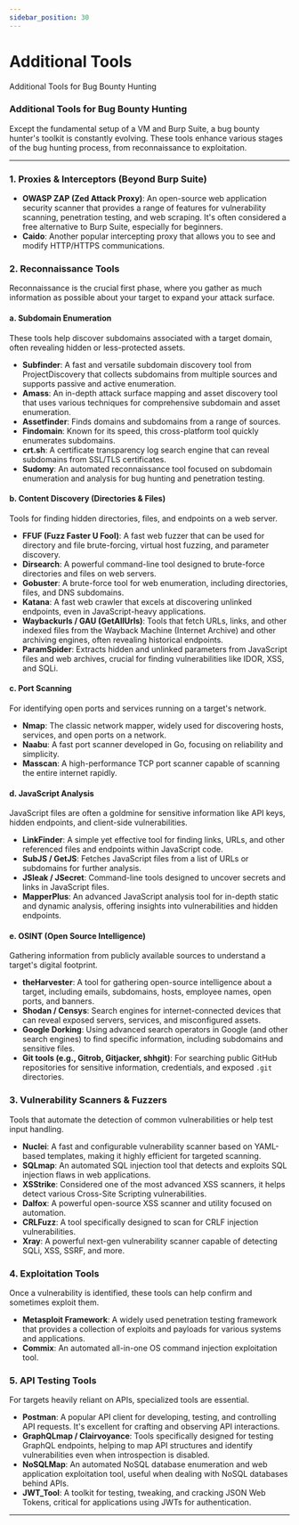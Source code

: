 ```yaml
---
sidebar_position: 30
---
```

# Additional Tools

Additional Tools for Bug Bounty Hunting 

### Additional Tools for Bug Bounty Hunting

Except the fundamental setup of a VM and Burp Suite, a bug bounty hunter's toolkit is constantly evolving. These tools enhance various stages of the bug hunting process, from reconnaissance to exploitation.

---
### 1. Proxies & Interceptors (Beyond Burp Suite)

*   **OWASP ZAP (Zed Attack Proxy)**: An open-source web application security scanner that provides a range of features for vulnerability scanning, penetration testing, and web scraping. It's often considered a free alternative to Burp Suite, especially for beginners.
*   **Caido**: Another popular intercepting proxy that allows you to see and modify HTTP/HTTPS communications.

### 2. Reconnaissance Tools

Reconnaissance is the crucial first phase, where you gather as much information as possible about your target to expand your attack surface.

#### a. Subdomain Enumeration
These tools help discover subdomains associated with a target domain, often revealing hidden or less-protected assets.

*   **Subfinder**: A fast and versatile subdomain discovery tool from ProjectDiscovery that collects subdomains from multiple sources and supports passive and active enumeration.
*   **Amass**: An in-depth attack surface mapping and asset discovery tool that uses various techniques for comprehensive subdomain and asset enumeration.
*   **Assetfinder**: Finds domains and subdomains from a range of sources.
*   **Findomain**: Known for its speed, this cross-platform tool quickly enumerates subdomains.
*   **crt.sh**: A certificate transparency log search engine that can reveal subdomains from SSL/TLS certificates.
*   **Sudomy**: An automated reconnaissance tool focused on subdomain enumeration and analysis for bug hunting and penetration testing.

#### b. Content Discovery (Directories & Files)
Tools for finding hidden directories, files, and endpoints on a web server.

*   **FFUF (Fuzz Faster U Fool)**: A fast web fuzzer that can be used for directory and file brute-forcing, virtual host fuzzing, and parameter discovery.
*   **Dirsearch**: A powerful command-line tool designed to brute-force directories and files on web servers.
*   **Gobuster**: A brute-force tool for web enumeration, including directories, files, and DNS subdomains.
*   **Katana**: A fast web crawler that excels at discovering unlinked endpoints, even in JavaScript-heavy applications.
*   **Waybackurls / GAU (GetAllUrls)**: Tools that fetch URLs, links, and other indexed files from the Wayback Machine (Internet Archive) and other archiving engines, often revealing historical endpoints.
*   **ParamSpider**: Extracts hidden and unlinked parameters from JavaScript files and web archives, crucial for finding vulnerabilities like IDOR, XSS, and SQLi.

#### c. Port Scanning
For identifying open ports and services running on a target's network.

*   **Nmap**: The classic network mapper, widely used for discovering hosts, services, and open ports on a network.
*   **Naabu**: A fast port scanner developed in Go, focusing on reliability and simplicity.
*   **Masscan**: A high-performance TCP port scanner capable of scanning the entire internet rapidly.

#### d. JavaScript Analysis
JavaScript files are often a goldmine for sensitive information like API keys, hidden endpoints, and client-side vulnerabilities.

*   **LinkFinder**: A simple yet effective tool for finding links, URLs, and other referenced files and endpoints within JavaScript code.
*   **SubJS / GetJS**: Fetches JavaScript files from a list of URLs or subdomains for further analysis.
*   **JSleak / JSecret**: Command-line tools designed to uncover secrets and links in JavaScript files.
*   **MapperPlus**: An advanced JavaScript analysis tool for in-depth static and dynamic analysis, offering insights into vulnerabilities and hidden endpoints.

#### e. OSINT (Open Source Intelligence)
Gathering information from publicly available sources to understand a target's digital footprint.

*   **theHarvester**: A tool for gathering open-source intelligence about a target, including emails, subdomains, hosts, employee names, open ports, and banners.
*   **Shodan / Censys**: Search engines for internet-connected devices that can reveal exposed servers, services, and misconfigured assets.
*   **Google Dorking**: Using advanced search operators in Google (and other search engines) to find specific information, including subdomains and sensitive files.
*   **Git tools (e.g., Gitrob, Gitjacker, shhgit)**: For searching public GitHub repositories for sensitive information, credentials, and exposed `.git` directories.

### 3. Vulnerability Scanners & Fuzzers

Tools that automate the detection of common vulnerabilities or help test input handling.

*   **Nuclei**: A fast and configurable vulnerability scanner based on YAML-based templates, making it highly efficient for targeted scanning.
*   **SQLmap**: An automated SQL injection tool that detects and exploits SQL injection flaws in web applications.
*   **XSStrike**: Considered one of the most advanced XSS scanners, it helps detect various Cross-Site Scripting vulnerabilities.
*   **Dalfox**: A powerful open-source XSS scanner and utility focused on automation.
*   **CRLFuzz**: A tool specifically designed to scan for CRLF injection vulnerabilities.
*   **Xray**: A powerful next-gen vulnerability scanner capable of detecting SQLi, XSS, SSRF, and more.

### 4. Exploitation Tools

Once a vulnerability is identified, these tools can help confirm and sometimes exploit them.

*   **Metasploit Framework**: A widely used penetration testing framework that provides a collection of exploits and payloads for various systems and applications.
*   **Commix**: An automated all-in-one OS command injection exploitation tool.

### 5. API Testing Tools

For targets heavily reliant on APIs, specialized tools are essential.

*   **Postman**: A popular API client for developing, testing, and controlling API requests. It's excellent for crafting and observing API interactions.
*   **GraphQLmap / Clairvoyance**: Tools specifically designed for testing GraphQL endpoints, helping to map API structures and identify vulnerabilities even when introspection is disabled.
*   **NoSQLMap**: An automated NoSQL database enumeration and web application exploitation tool, useful when dealing with NoSQL databases behind APIs.
*   **JWT_Tool**: A toolkit for testing, tweaking, and cracking JSON Web Tokens, critical for applications using JWTs for authentication.
---